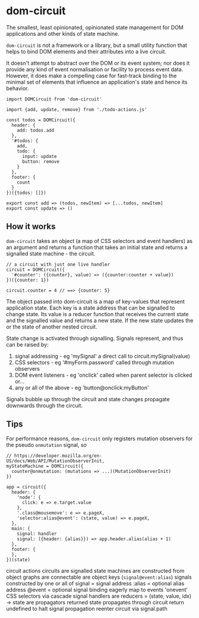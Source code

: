 # dom-circuit

The smallest, least opinionated, opinionated state management for DOM applications and other kinds of state machine.

`dom-circuit` is not a framework or a library, but a small utility function that helps to bind DOM elements and their attributes into a live circuit.

It doesn't attempt to abstract over the DOM or its event system; nor does it provide any kind of event normalisation or facility to process event data. However, it does make a compelling case for fast-track binding to the minimal set of elements that influence an application's state and hence its behavior.

```
import DOMCircuit from 'dom-circuit'

import {add, update, remove} from './todo-actions.js'

const todos = DOMCircuit({
  header: {
    add: todos.add
  },
  '#todos: {
    add,
    todo: {
      input: update
      button: remove
    }
  },
  footer: {
    count
  }
})({todos: []})
```

```
export const add => (todos, newItem) => [...todos, newItem]
export const update => ()
```

## How it works

`dom-circuit` takes an object (a map of CSS selectors and event handlers) as an argument and returns a function that takes an initial state and returns a signalled state machine - the circuit.

```
// a circuit with just one live handler
circuit = DOMCircuit({
  '#counter': ({counter}, value) => ({counter:counter + value})
})({counter: 1})

circuit.counter = 4 // ==> {counter: 5}
```

The object passed into dom-circuit is a map of key-values that represent application state. Each key is a state address that can be signalled to change state. Its value is a reducer function that receives the current state and the signalled value and returns a new state. If the new state updates the or the state of another nested circuit.

State change is activated through signalling. Signals represent, and thus can be raised by:

1. signal addressing - eg 'mySignal' a direct call to circuit.mySignal(value)
2. CSS selectors - eg '#myForm.password' called through mutation observers
3. DOM event listeners - eg 'onclick' called when parent selector is clicked or...
4. any or all of the above - eg 'button@onclick:myButton'

Signals bubble up through the circuit and state changes propagate downwards through the circuit.

## Tips

For performance reasons, `dom-circuit` only registers mutation observers for the pseudo `onmutation` signal, so

```
// https://developer.mozilla.org/en-US/docs/Web/API/MutationObserverInit,
myStateMachine = DOMCircuit({
  counter@onmutation: (mutations => ...)(MutationObserverInit)
})
```

```
app = circuit({
  header: {
    'node': {
      click: e => e.target.value
    },
    '.class@mousemove': e => e.pageX,
    'selector:alias@event': (state, value) => e.pageX,
  },
  main: {
    signal: handler
    signal: ({header: {alias}}) => app.header.alias(alias + 1)
  },
  footer: {
  },
})(state)
```

circuit actions
circuits
are signalled state machines
are constructed from object graphs
are connectable
are object keys (`signal@event:alias`)
signals
constructed by one or all of
signal = signal address
:alias = optional alias address
@event = optional signal binding
eagerly map to
events 'onevent'
CSS selectors via cascade
signal handlers
are reducers = (state, value, idx) -> state
are propagators
returned state propagates through circuit
return undefined to halt signal propagation
reenter circuit via signal.path

